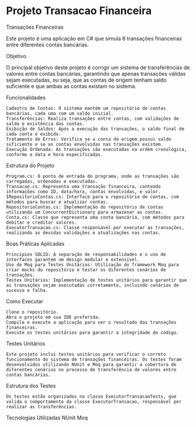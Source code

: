 # Projeto Transacao Financeira
Transações Financeiras

Este projeto é uma aplicação em C# que simula 8 transações financeiras entre diferentes contas bancárias. 

Objetivo

O principal objetivo deste projeto é corrigir um sistema de transferências de valores entre contas bancárias, garantindo que apenas transações válidas sejam executadas, ou seja, que as contas de origem tenham saldo suficiente e que ambas as contas existam no sistema.

Funcionalidades

    Cadastro de Contas: O sistema mantém um repositório de contas bancárias, cada uma com um saldo inicial.
    Transferências: Realiza transações entre contas, com validações de saldo e existência das contas.
    Exibição de Saldos: Após a execução das transações, o saldo final de cada conta é exibido.
    Tratamento de Erros: Verifica se a conta de origem possui saldo suficiente e se as contas envolvidas nas transações existem.
    Execução Ordenada: As transações são executadas na ordem cronológica, conforme a data e hora especificadas.

Estrutura do Projeto

    Program.cs: O ponto de entrada do programa, onde as transações são carregadas, ordenadas e executadas.
    Transacao.cs: Representa uma transação financeira, contendo informações como ID, data/hora, contas envolvidas, e valor.
    IRepositorioContas.cs: Interface para o repositório de contas, com métodos para buscar e atualizar contas.
    RepositorioContas.cs: Implementação do repositório de contas utilizando um ConcurrentDictionary para armazenar as contas.
    Conta.cs: Classe que representa uma conta bancária, com métodos para debitar e creditar valores.
    ExecutorTransacao.cs: Classe responsável por executar as transações, realizando as devidas validações e atualizações nas contas.

Boas Práticas Aplicadas

    Princípios SOLID: A separação de responsabilidades e o uso de interfaces garantem um design modular e extensível.
    Uso de Moq para Testes Unitários: Utilização do framework Moq para criar mocks do repositório e testar os diferentes cenários de transações.
    Testes Unitários: Implementação de testes unitários para garantir que as transações sejam executadas corretamente, incluindo cenários de sucesso e falha.

Como Executar

    Clone o repositório.
    Abra o projeto em sua IDE preferida.
    Compile e execute a aplicação para ver o resultado das transações financeiras.
    Execute os testes unitários para garantir a integridade do código.

Testes Unitários

    Este projeto inclui testes unitários para verificar o correto funcionamento do sistema de transações financeiras. Os testes foram desenvolvidos utilizando NUnit e Moq para garantir a cobertura de diferentes cenários no processo de transferência de valores entre contas bancárias.
    
Estrutura dos Testes

    Os testes estão organizados na classe ExecutorTransacaoTests, que valida o comportamento da classe ExecutorTransacao, responsável por realizar as transferências.


Tecnologias Utilizadas
    NUnit
    Moq
    
